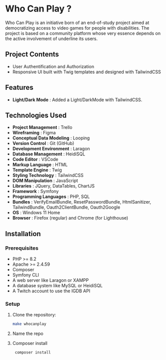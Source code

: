 # Who Can Play ?

Who Can Play is an initiative born of an end-of-study project aimed at democratizing access to video games for people with disabilities. The project is based on a community platform whose very essence depends on the active involvement of underline its users.

## Project Contents

- User Authentification and Authorization
- Responsive UI built with Twig templates and designed with TailwindCSS

## Features

- **Light/Dark Mode** : Added a Light/DarkMode with TailwindCSS.

## Technologies Used

- **Project Management** : Trello
- **Wireframing** : Figma
- **Conceptual Data Modeling** : Looping
- **Version Control** : Git (GitHub)
- **Development Environment** : Laragon
- **Database Management** : HeidiSQL
- **Code Editor** : VSCode
- **Markup Language** : HTML
- **Template Engine** : Twig
- **Styling Technology** : TailwindCSS
- **DOM Manipulation** : JavaScript
- **Libraries** : JQuery, DataTables, ChartJS
- **Framework** : Symfony
- **Programming Languages** : PHP, SQL
- **Bundles** : VerifyEmailBundle, ResetPasswordBundle, HtmlSanitizer, TailwindBundle, Oauth2ClientBundle, Oauth2Google
- **OS** : Windows 11 Home
- **Browser** : Firefox (regular) and Chrome (for Lighthouse)

## Installation

### Prerequisites

- PHP >= 8.2
- Apache >= 2.4.59
- Composer
- Symfony CLI
- A web server like Laragon or XAMPP
- A database system like MySQL or HeidiSQL
- A Twitch account to use the IGDB API

### Setup

1. Clone the repository:

    ```bash
    make whocanplay
    ```

2. Name the repo

3. Composer install
   
   ```bash
    composer install
    ```